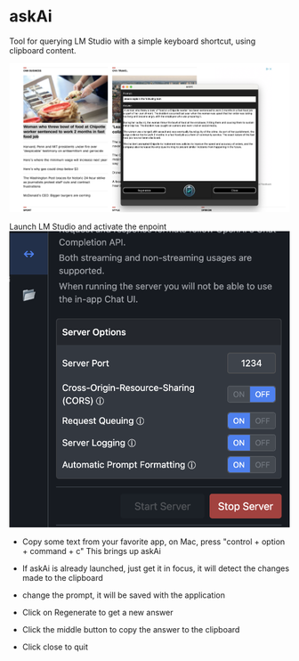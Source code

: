 # askAi
 Tool for querying LM Studio with a simple keyboard shortcut, using clipboard content.

![Description de l'image](/resources/screen.png)


Launch LM Studio and activate the enpoint
![Description de l'image](/resources/settings.png)

* Copy some text from your favorite app, on Mac, press "control + option + command + c"
This brings up askAi

* If askAi is already launched, just get it in focus, it will detect the changes made to the clipboard

* change the prompt, it will be saved with the application

* Click on Regenerate to get a new answer

* Click the middle button to copy the answer to the clipboard

* Click close to quit